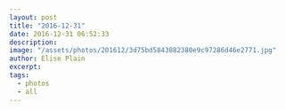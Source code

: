 ```yaml
---
layout: post
title: "2016-12-31"
date: 2016-12-31 06:52:33
description: 
image: "/assets/photos/201612/3d75bd5843882380e9c97286d46e2771.jpg"
author: Elise Plain
excerpt: 
tags: 
  - photos
  - all
---
```



<p></p>
